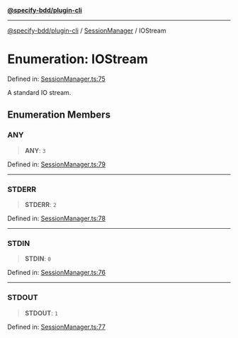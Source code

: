 [**@specify-bdd/plugin-cli**](../../README.md)

***

[@specify-bdd/plugin-cli](../../README.md) / [SessionManager](../README.md) / IOStream

# Enumeration: IOStream

Defined in: [SessionManager.ts:75](https://github.com/specify-bdd/specify-core/blob/8d56e00368fb4979647536584799f41d4f8aa6f7/modules/@specify-bdd/plugin-cli/src/lib/SessionManager.ts#L75)

A standard IO stream.

## Enumeration Members

### ANY

> **ANY**: `3`

Defined in: [SessionManager.ts:79](https://github.com/specify-bdd/specify-core/blob/8d56e00368fb4979647536584799f41d4f8aa6f7/modules/@specify-bdd/plugin-cli/src/lib/SessionManager.ts#L79)

***

### STDERR

> **STDERR**: `2`

Defined in: [SessionManager.ts:78](https://github.com/specify-bdd/specify-core/blob/8d56e00368fb4979647536584799f41d4f8aa6f7/modules/@specify-bdd/plugin-cli/src/lib/SessionManager.ts#L78)

***

### STDIN

> **STDIN**: `0`

Defined in: [SessionManager.ts:76](https://github.com/specify-bdd/specify-core/blob/8d56e00368fb4979647536584799f41d4f8aa6f7/modules/@specify-bdd/plugin-cli/src/lib/SessionManager.ts#L76)

***

### STDOUT

> **STDOUT**: `1`

Defined in: [SessionManager.ts:77](https://github.com/specify-bdd/specify-core/blob/8d56e00368fb4979647536584799f41d4f8aa6f7/modules/@specify-bdd/plugin-cli/src/lib/SessionManager.ts#L77)
